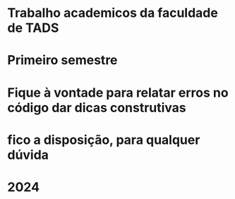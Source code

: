 # Trabalho academicos da faculdade de TADS
# Primeiro semestre 
# Fique à vontade para relatar erros no código dar dicas construtivas
# fico a disposição, para qualquer dúvida
# 2024